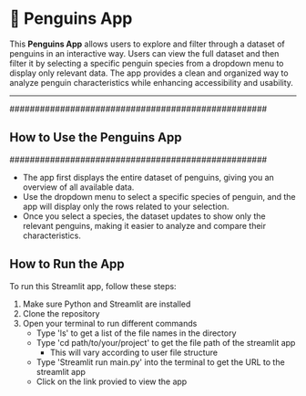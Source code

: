 # 🐧 Penguins App  

This **Penguins App** allows users to explore and filter through a dataset of penguins in an interactive way. Users can view the full dataset and then filter it by selecting a specific penguin species from a dropdown menu to display only relevant data. The app provides a clean and organized way to analyze penguin characteristics while enhancing accessibility and usability.  

---
###################################################
## **How to Use the Penguins App**   
###################################################
- The app first displays the entire dataset of penguins, giving you an overview of all available data.
- Use the dropdown menu to select a specific species of penguin, and the app will display only the rows related to your selection.
- Once you select a species, the dataset updates to show only the relevant penguins, making it easier to analyze and compare their characteristics.  

## **How to Run the App**  

To run this Streamlit app, follow these steps:

1. Make sure Python and Streamlit are installed
2. Clone the repository
3. Open your terminal to run different commands
    -  Type 'ls' to get a list of the file names in the directory
    -  Type 'cd path/to/your/project' to get the file path of the streamlit app
        -  This will vary according to user file structure
    -  Type 'Streamlit run main.py' into the terminal to get the URL to the streamlit app
    -  Click on the link provied to view the app
